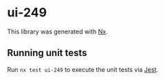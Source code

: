 # ui-249

This library was generated with [Nx](https://nx.dev).

## Running unit tests

Run `nx test ui-249` to execute the unit tests via [Jest](https://jestjs.io).
